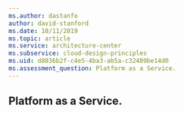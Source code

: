 ```yaml
---
ms.author: dastanfo
author: david-stanford
ms.date: 10/11/2019
ms.topic: article
ms.service: architecture-center
ms.subservice: cloud-design-principles
ms.uid: d8036b2f-c4e5-4ba3-ab5a-c32409be14d0
ms.assessment_question: Platform as a Service.
---
```

## Platform as a Service.


